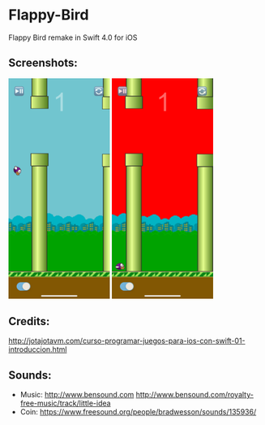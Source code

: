 # Flappy-Bird

Flappy Bird remake in Swift 4.0 for iOS


## Screenshots:
<img src="Screenshots/screenshot1.png" width="200">
<img src="Screenshots/screenshot2.png" width="200">

## Credits:

http://jotajotavm.com/curso-programar-juegos-para-ios-con-swift-01-introduccion.html

## Sounds:
- Music: http://www.bensound.com http://www.bensound.com/royalty-free-music/track/little-idea
- Coin: https://www.freesound.org/people/bradwesson/sounds/135936/


